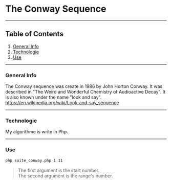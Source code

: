# The Conway Sequence
***
## Table of Contents
1. [General Info](#general-info)
2. [Technologie](#technologie)
3. [Use](#use)
***
### General Info
The Conway sequence was create in 1986 by John Horton Conway. It was described in "The Weird and Wonderful Chemistry of Audioactive Decay".
It is also known under the name "look and say".
<https://en.wikipedia.org/wiki/Look-and-say_sequence>
***
### Technologie
My algorithme is write in Php.
***
### Use
```bash
php suite_conway.php 1 11
```
>The first argument is the start number.  
>The second argument is the range's number.